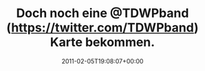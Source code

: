 ---
retweeted: false
source: <a href="http://pavo.me" rel="nofollow">PavoMe</a>
entities:
  hashtags: []
  symbols: []
  user_mentions:
  - name: The Devil Wears Prada
    screen_name: TDWPband
    indices:
    - '15'
    - '24'
    id_str: '34450688'
    id: '34450688'
  urls: []
display_text_range:
- '0'
- '56'
favorite_count: '0'
id_str: '33965108312940544'
truncated: false
retweet_count: '0'
id: '33965108312940544'
created_at: Sat Feb 05 19:08:07 +0000 2011
favorited: false
full_text: Doch noch eine [@TDWPband](https://twitter.com/TDWPband) Karte bekommen.
  Das wird gut...
lang: de
tags:
- pesos/twitter
date: '2011-02-05T19:08:07+00:00'
src: https://twitter.com/bascht/status/33965108312940544
original_url: https://twitter.com/bascht/status/33965108312940544
type: twitter_tweet
text: Doch noch eine [@TDWPband](https://twitter.com/TDWPband) Karte bekommen. Das
  wird gut...
title: Doch noch eine @TDWPband (https://twitter.com/TDWPband) Karte bekommen.

---